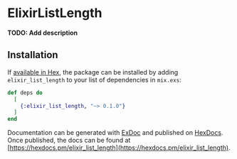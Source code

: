 # ElixirListLength

**TODO: Add description**

## Installation

If [available in Hex](https://hex.pm/docs/publish), the package can be installed
by adding `elixir_list_length` to your list of dependencies in `mix.exs`:

```elixir
def deps do
  [
    {:elixir_list_length, "~> 0.1.0"}
  ]
end
```

Documentation can be generated with [ExDoc](https://github.com/elixir-lang/ex_doc)
and published on [HexDocs](https://hexdocs.pm). Once published, the docs can
be found at [https://hexdocs.pm/elixir_list_length](https://hexdocs.pm/elixir_list_length).

